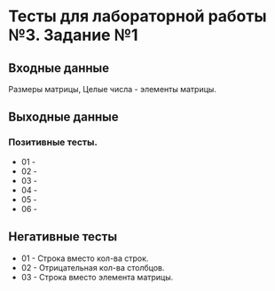 # Тесты для лабораторной работы №3. Задание №1

## Входные данные
Размеры матрицы,
Целые числа - элементы матрицы.

## Выходные данные


### Позитивные тесты.
- 01 - 
- 02 - 
- 03 - 
- 04 - 
- 05 -
- 06 - 

## Негативные тесты
- 01 - Строка вместо кол-ва строк.
- 02 - Отрицательная кол-ва столбцов.
- 03 - Строка вместо элемента матрицы.

